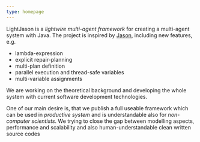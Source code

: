 ```yaml
---
type: homepage
---
```

LightJason is a _lightwire multi-agent framework_ for creating a multi-agent system with Java. The project is inspired by [Jason](http://jason.sourceforge.net), including new features, e.g.

* lambda-expression
* explicit repair-planning
* multi-plan definition
* parallel execution and thread-safe variables
* multi-variable assignments

We are working on the theoretical background and developing the whole system with current software development technologies.

One of our main desire is, that we publish a full useable framework which can be used in _productive system_ and is understandable also for _non-computer scientists_. We trying to close the gap between modelling aspects, performance and scalability and also human-understandable clean written source codes

